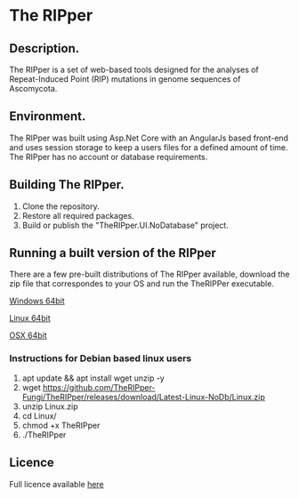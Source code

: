 # The RIPper

## Description.
The RIPper is a set of web-based tools designed for the analyses of Repeat-Induced Point (RIP) mutations in genome sequences of Ascomycota.

## Environment.

The RIPper was built using Asp.Net Core with an AngularJs based front-end and uses session storage to keep a users files for a defined amount of time.
The RIPper has no account or database requirements.

## Building The RIPper.

1. Clone the repository.
2. Restore all required packages.
3. Build or publish the "TheRIPper.UI.NoDatabase" project.


## Running a built version of the RIPper

There are a few pre-built distributions of The RIPper available, download the zip file that correspondes to your OS and run the TheRIPPer executable.

[Windows 64bit](https://github.com/TheRIPper-Fungi/TheRIPper/releases/download/Latest-Windows-NoDb/Windows.zip)

[Linux 64bit](https://github.com/TheRIPper-Fungi/TheRIPper/releases/download/Latest-Linux-NoDb/Linux.zip)

[OSX 64bit](https://github.com/TheRIPper-Fungi/TheRIPper/releases/download/Latest-OSX-NoDb/OSX.zip)

### Instructions for Debian based linux users

1.  apt update && apt install wget unzip -y
2.  wget https://github.com/TheRIPper-Fungi/TheRIPper/releases/download/Latest-Linux-NoDb/Linux.zip
3.  unzip Linux.zip
4.  cd Linux/
5.  chmod +x TheRIPper
6.  ./TheRIPper


## Licence

Full licence available [here](https://github.com/TheRIPper-Fungi/TheRIPPer/blob/master/LICENSE)

